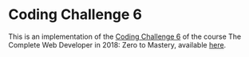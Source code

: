 # Coding Challenge 6

This is an implementation of the [Coding Challenge 6](https://github.com/zero-to-mastery/Coding_Challenge-6/blob/master/README.md) of the course The Complete Web Developer in 2018: Zero to Mastery, available [here](https://www.udemy.com/the-complete-web-developer-in-2018).
